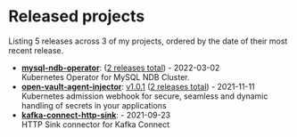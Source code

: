 # Released projects

Listing <!-- releases_count starts -->5<!-- releases_count ends --> releases across <!-- project_count starts -->3<!-- project_count ends --> of my projects, ordered by the date of their most recent release.

<!-- recent_releases starts -->
* **[mysql-ndb-operator](https://github.com/asaintsever/mysql-ndb-operator)**: [](https://github.com/asaintsever/mysql-ndb-operator/releases/tag/release-als-0.1.2)  ([2 releases total](https://github.com/asaintsever/mysql-ndb-operator/releases)) - 2022-03-02
<br />Kubernetes Operator for MySQL NDB Cluster.
* **[open-vault-agent-injector](https://github.com/asaintsever/open-vault-agent-injector)**: [v1.0.1](https://github.com/asaintsever/open-vault-agent-injector/releases/tag/v1.0.1)  ([2 releases total](https://github.com/asaintsever/open-vault-agent-injector/releases)) - 2021-11-11
<br />Kubernetes admission webhook for secure, seamless and dynamic handling of secrets in your applications
* **[kafka-connect-http-sink](https://github.com/asaintsever/kafka-connect-http-sink)**: [](https://github.com/asaintsever/kafka-connect-http-sink/releases/tag/v1.0.0) - 2021-09-23
<br />HTTP Sink connector for Kafka Connect
<!-- recent_releases ends -->
